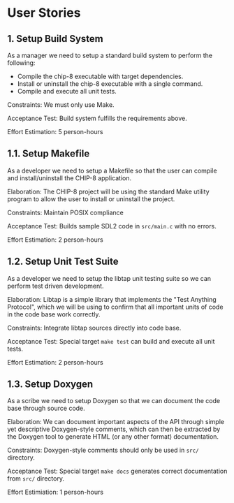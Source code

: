<!--
SPDX-FileCopyrightText: 2023 Jason Pena <jasonpena@awkless.com>
SPDX-License-Identifier: MIT
-->

# User Stories

## 1. Setup Build System

As a manager we need to setup a standard build system to perform the
following:

- Compile the chip-8 executable with target dependencies.
- Install or uninstall the chip-8 executable with a single command.
- Compile and execute all unit tests.

Constraints: We must only use Make.

Acceptance Test: Build system fulfills the requirements above.

Effort Estimation: 5 person-hours 

## 1.1. Setup Makefile

As a developer we need to setup a Makefile so that the user can compile and
install/uninstall the CHIP-8 application.

Elaboration: The CHIP-8 project will be using the standard Make utility program
to allow the user to install or uninstall the project.

Constraints: Maintain POSIX compliance

Acceptance Test: Builds sample SDL2 code in `src/main.c` with no errors.

Effort Estimation: 2 person-hours

## 1.2. Setup Unit Test Suite

As a developer we need to setup the libtap unit testing suite so we can
perform test driven development.

Elaboration: Libtap is a simple library that implements the "Test Anything
Protocol", which we will be using to confirm that all important units of
code in the code base work correctly.

Constraints: Integrate libtap sources directly into code base.

Acceptance Test: Special target `make test` can build and execute all
unit tests.

Effort Estimation: 2 person-hours

## 1.3. Setup Doxygen

As a scribe we need to setup Doxygen so that we can document the code base
through source code.

Elaboration: We can document important aspects of the API through simple yet
descriptive Doxygen-style comments, which can then be extracted by the Doxygen
tool to generate HTML (or any other format) documentation.

Constraints: Doxygen-style comments should only be used in `src/` directory.

Acceptance Test: Special target `make docs` generates correct documentation
from `src/` directory.

Effort Estimiation: 1 person-hours

